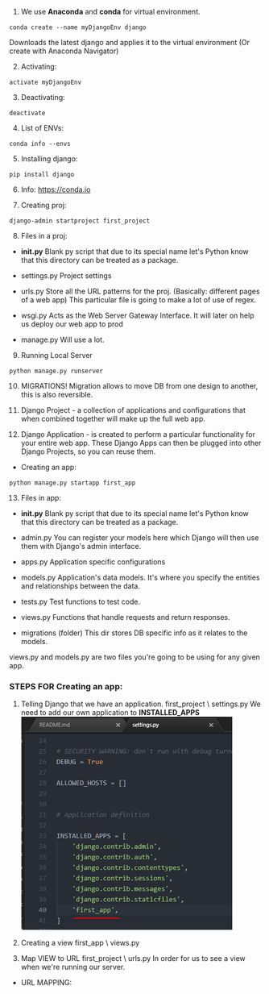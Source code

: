 1. We use **Anaconda** and **conda** for virtual environment.
```
conda create --name myDjangoEnv django
```
Downloads the latest django and applies it to the virtual environment
(Or create with Anaconda Navigator)

2. Activating:
```
activate myDjangoEnv
```

3. Deactivating:
```
deactivate
```

4. List of ENVs:
```
conda info --envs
```

5. Installing django:
```
pip install django
```

6. Info:
https://conda.io

7. Creating proj:
```
django-admin startproject first_project
```

8. Files in a proj:
- __init.py__
Blank py script that due to its special name let's Python know that
this directory can be treated as a package.

- settings.py
Project settings

- urls.py
Store all the URL patterns for the proj. (Basically: different pages of
a web app) This particular file is going to make a lot of use of regex.

- wsgi.py
Acts as the Web Server Gateway Interface. It will later on help us deploy
our web app to prod

- manage.py
Will use a lot.

9. Running Local Server
```
python manage.py runserver
```


10. MIGRATIONS!
Migration allows to move DB from one design to another, this is
also reversible.


11. Django Project - a collection of applications and configurations that
when combined together will make up the full web app.

12. Django Application - is created to perform a particular functionality
for your entire web app.
These Django Apps can then be plugged into other Django Projects, so you
can reuse them.

- Creating an app:
```
python manage.py startapp first_app
```

13. Files in app:
- __init.py__
Blank py script that due to its special name let's Python know that
this directory can be treated as a package.

- admin.py
You can register your models here which Django will then use them with
Django's admin interface.

- apps.py
Application specific configurations

- models.py
Application's data models. It's where you specify the entities and
relationships between the data.

- tests.py
Test functions to test code.

- views.py
Functions that handle requests and return responses.

- migrations (folder)
This dir stores DB specific info as it relates to the models.  

views.py and models.py are two files you're going to be using for any given app.



### STEPS FOR Creating an app:
1. Telling Django that we have an application.
first_project \ settings.py
We need to add our own application to **INSTALLED_APPS**   
![installed_apps](installed_apps.PNG)

2. Creating a view
first_app \ views.py

3. Map VIEW to URL
first_project \ urls.py
In order for us to see a view when we're running our server.

- URL MAPPING:
